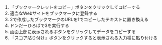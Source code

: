 1. 「ブックマークレットをコピー」ボタンをクリックしてコピーする
2. 適当なWebサイトをブックマークに登録する
3. 2で作成したブックマークのURLを1でコピーしたテキストに置き換える
4. ドンだーひろばで3を実行する
5. 画面上部に表示されるボタンをクリックしてデータをコピーする
6. 「スコア貼り付け」ボタンをクリックすると表示される入力欄に貼り付ける